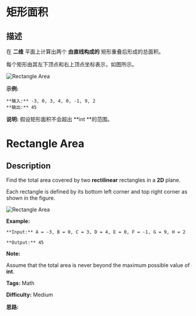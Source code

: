 # 矩形面积

## 描述

在 **二维** 平面上计算出两个 **由直线构成的** 矩形重叠后形成的总面积。

每个矩形由其左下顶点和右上顶点坐标表示，如图所示。

![Rectangle Area](https://assets.leetcode-cn.com/aliyun-lc-upload/uploads/2018/10/22/rectangle_area.png)

**示例:**

    
    
    **输入:** -3, 0, 3, 4, 0, -1, 9, 2
    **输出:** 45

**说明:** 假设矩形面积不会超出  **int  **的范围。



# Rectangle Area

## Description



Find the total area covered by two **rectilinear** rectangles in a **2D** plane.

Each rectangle is defined by its bottom left corner and top right corner as shown in the figure.

![Rectangle Area](https://assets.leetcode.com/uploads/2018/10/22/rectangle_area.png)

**Example:**

    
    
    **Input:** A = -3, B = 0, C = 3, D = 4, E = 0, F = -1, G = 9, H = 2
    **Output:** 45

**Note:**

Assume that the total area is never beyond the maximum possible value of **int**.


**Tags:** Math

**Difficulty:** Medium

**思路:**
